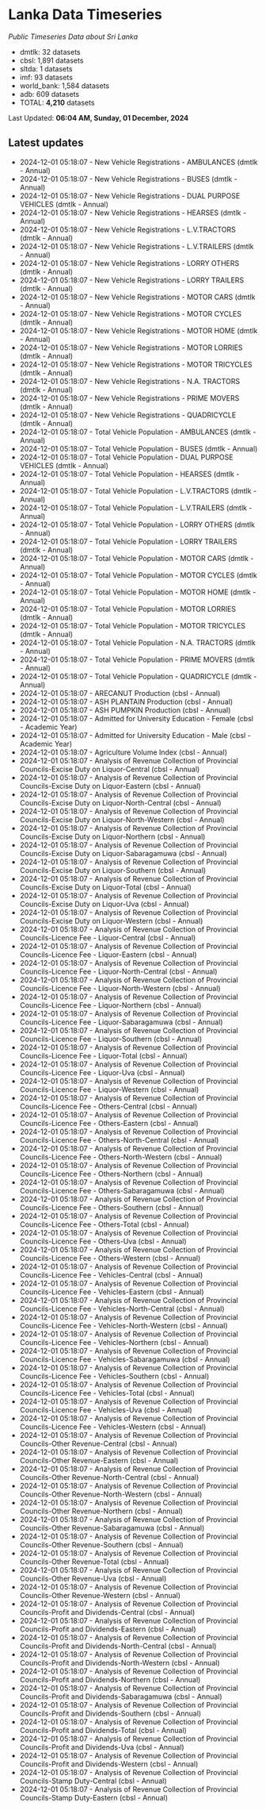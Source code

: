 # Lanka Data Timeseries
*Public Timeseries Data about Sri Lanka*

* dmtlk: 32 datasets
* cbsl: 1,891 datasets
* sltda: 1 datasets
* imf: 93 datasets
* world_bank: 1,584 datasets
* adb: 609 datasets
* TOTAL: **4,210** datasets

Last Updated: **06:04 AM, Sunday, 01 December, 2024**

## Latest updates

* 2024-12-01 05:18:07 - New Vehicle Registrations - AMBULANCES (dmtlk - Annual)
* 2024-12-01 05:18:07 - New Vehicle Registrations - BUSES (dmtlk - Annual)
* 2024-12-01 05:18:07 - New Vehicle Registrations - DUAL PURPOSE VEHICLES (dmtlk - Annual)
* 2024-12-01 05:18:07 - New Vehicle Registrations - HEARSES (dmtlk - Annual)
* 2024-12-01 05:18:07 - New Vehicle Registrations - L.V.TRACTORS (dmtlk - Annual)
* 2024-12-01 05:18:07 - New Vehicle Registrations - L.V.TRAILERS (dmtlk - Annual)
* 2024-12-01 05:18:07 - New Vehicle Registrations - LORRY OTHERS (dmtlk - Annual)
* 2024-12-01 05:18:07 - New Vehicle Registrations - LORRY TRAILERS (dmtlk - Annual)
* 2024-12-01 05:18:07 - New Vehicle Registrations - MOTOR CARS (dmtlk - Annual)
* 2024-12-01 05:18:07 - New Vehicle Registrations - MOTOR CYCLES (dmtlk - Annual)
* 2024-12-01 05:18:07 - New Vehicle Registrations - MOTOR HOME (dmtlk - Annual)
* 2024-12-01 05:18:07 - New Vehicle Registrations - MOTOR LORRIES (dmtlk - Annual)
* 2024-12-01 05:18:07 - New Vehicle Registrations - MOTOR TRICYCLES (dmtlk - Annual)
* 2024-12-01 05:18:07 - New Vehicle Registrations - N.A. TRACTORS (dmtlk - Annual)
* 2024-12-01 05:18:07 - New Vehicle Registrations - PRIME MOVERS (dmtlk - Annual)
* 2024-12-01 05:18:07 - New Vehicle Registrations - QUADRICYCLE (dmtlk - Annual)
* 2024-12-01 05:18:07 - Total Vehicle Population - AMBULANCES (dmtlk - Annual)
* 2024-12-01 05:18:07 - Total Vehicle Population - BUSES (dmtlk - Annual)
* 2024-12-01 05:18:07 - Total Vehicle Population - DUAL PURPOSE VEHICLES (dmtlk - Annual)
* 2024-12-01 05:18:07 - Total Vehicle Population - HEARSES (dmtlk - Annual)
* 2024-12-01 05:18:07 - Total Vehicle Population - L.V.TRACTORS (dmtlk - Annual)
* 2024-12-01 05:18:07 - Total Vehicle Population - L.V.TRAILERS (dmtlk - Annual)
* 2024-12-01 05:18:07 - Total Vehicle Population - LORRY OTHERS (dmtlk - Annual)
* 2024-12-01 05:18:07 - Total Vehicle Population - LORRY TRAILERS (dmtlk - Annual)
* 2024-12-01 05:18:07 - Total Vehicle Population - MOTOR CARS (dmtlk - Annual)
* 2024-12-01 05:18:07 - Total Vehicle Population - MOTOR CYCLES (dmtlk - Annual)
* 2024-12-01 05:18:07 - Total Vehicle Population - MOTOR HOME (dmtlk - Annual)
* 2024-12-01 05:18:07 - Total Vehicle Population - MOTOR LORRIES (dmtlk - Annual)
* 2024-12-01 05:18:07 - Total Vehicle Population - MOTOR TRICYCLES (dmtlk - Annual)
* 2024-12-01 05:18:07 - Total Vehicle Population - N.A. TRACTORS (dmtlk - Annual)
* 2024-12-01 05:18:07 - Total Vehicle Population - PRIME MOVERS (dmtlk - Annual)
* 2024-12-01 05:18:07 - Total Vehicle Population - QUADRICYCLE (dmtlk - Annual)
* 2024-12-01 05:18:07 - ARECANUT Production (cbsl - Annual)
* 2024-12-01 05:18:07 - ASH PLANTAIN Production (cbsl - Annual)
* 2024-12-01 05:18:07 - ASH PUMPKIN Production (cbsl - Annual)
* 2024-12-01 05:18:07 - Admitted for University Education - Female (cbsl - Academic Year)
* 2024-12-01 05:18:07 - Admitted for University Education - Male (cbsl - Academic Year)
* 2024-12-01 05:18:07 - Agriculture Volume Index (cbsl - Annual)
* 2024-12-01 05:18:07 - Analysis of Revenue Collection of Provincial Councils-Excise Duty on Liquor-Central (cbsl - Annual)
* 2024-12-01 05:18:07 - Analysis of Revenue Collection of Provincial Councils-Excise Duty on Liquor-Eastern (cbsl - Annual)
* 2024-12-01 05:18:07 - Analysis of Revenue Collection of Provincial Councils-Excise Duty on Liquor-North-Central (cbsl - Annual)
* 2024-12-01 05:18:07 - Analysis of Revenue Collection of Provincial Councils-Excise Duty on Liquor-North-Western (cbsl - Annual)
* 2024-12-01 05:18:07 - Analysis of Revenue Collection of Provincial Councils-Excise Duty on Liquor-Northern (cbsl - Annual)
* 2024-12-01 05:18:07 - Analysis of Revenue Collection of Provincial Councils-Excise Duty on Liquor-Sabaragamuwa (cbsl - Annual)
* 2024-12-01 05:18:07 - Analysis of Revenue Collection of Provincial Councils-Excise Duty on Liquor-Southern (cbsl - Annual)
* 2024-12-01 05:18:07 - Analysis of Revenue Collection of Provincial Councils-Excise Duty on Liquor-Total (cbsl - Annual)
* 2024-12-01 05:18:07 - Analysis of Revenue Collection of Provincial Councils-Excise Duty on Liquor-Uva (cbsl - Annual)
* 2024-12-01 05:18:07 - Analysis of Revenue Collection of Provincial Councils-Excise Duty on Liquor-Western (cbsl - Annual)
* 2024-12-01 05:18:07 - Analysis of Revenue Collection of Provincial Councils-Licence Fee - Liquor-Central (cbsl - Annual)
* 2024-12-01 05:18:07 - Analysis of Revenue Collection of Provincial Councils-Licence Fee - Liquor-Eastern (cbsl - Annual)
* 2024-12-01 05:18:07 - Analysis of Revenue Collection of Provincial Councils-Licence Fee - Liquor-North-Central (cbsl - Annual)
* 2024-12-01 05:18:07 - Analysis of Revenue Collection of Provincial Councils-Licence Fee - Liquor-North-Western (cbsl - Annual)
* 2024-12-01 05:18:07 - Analysis of Revenue Collection of Provincial Councils-Licence Fee - Liquor-Northern (cbsl - Annual)
* 2024-12-01 05:18:07 - Analysis of Revenue Collection of Provincial Councils-Licence Fee - Liquor-Sabaragamuwa (cbsl - Annual)
* 2024-12-01 05:18:07 - Analysis of Revenue Collection of Provincial Councils-Licence Fee - Liquor-Southern (cbsl - Annual)
* 2024-12-01 05:18:07 - Analysis of Revenue Collection of Provincial Councils-Licence Fee - Liquor-Total (cbsl - Annual)
* 2024-12-01 05:18:07 - Analysis of Revenue Collection of Provincial Councils-Licence Fee - Liquor-Uva (cbsl - Annual)
* 2024-12-01 05:18:07 - Analysis of Revenue Collection of Provincial Councils-Licence Fee - Liquor-Western (cbsl - Annual)
* 2024-12-01 05:18:07 - Analysis of Revenue Collection of Provincial Councils-Licence Fee - Others-Central (cbsl - Annual)
* 2024-12-01 05:18:07 - Analysis of Revenue Collection of Provincial Councils-Licence Fee - Others-Eastern (cbsl - Annual)
* 2024-12-01 05:18:07 - Analysis of Revenue Collection of Provincial Councils-Licence Fee - Others-North-Central (cbsl - Annual)
* 2024-12-01 05:18:07 - Analysis of Revenue Collection of Provincial Councils-Licence Fee - Others-North-Western (cbsl - Annual)
* 2024-12-01 05:18:07 - Analysis of Revenue Collection of Provincial Councils-Licence Fee - Others-Northern (cbsl - Annual)
* 2024-12-01 05:18:07 - Analysis of Revenue Collection of Provincial Councils-Licence Fee - Others-Sabaragamuwa (cbsl - Annual)
* 2024-12-01 05:18:07 - Analysis of Revenue Collection of Provincial Councils-Licence Fee - Others-Southern (cbsl - Annual)
* 2024-12-01 05:18:07 - Analysis of Revenue Collection of Provincial Councils-Licence Fee - Others-Total (cbsl - Annual)
* 2024-12-01 05:18:07 - Analysis of Revenue Collection of Provincial Councils-Licence Fee - Others-Uva (cbsl - Annual)
* 2024-12-01 05:18:07 - Analysis of Revenue Collection of Provincial Councils-Licence Fee - Others-Western (cbsl - Annual)
* 2024-12-01 05:18:07 - Analysis of Revenue Collection of Provincial Councils-Licence Fee - Vehicles-Central (cbsl - Annual)
* 2024-12-01 05:18:07 - Analysis of Revenue Collection of Provincial Councils-Licence Fee - Vehicles-Eastern (cbsl - Annual)
* 2024-12-01 05:18:07 - Analysis of Revenue Collection of Provincial Councils-Licence Fee - Vehicles-North-Central (cbsl - Annual)
* 2024-12-01 05:18:07 - Analysis of Revenue Collection of Provincial Councils-Licence Fee - Vehicles-North-Western (cbsl - Annual)
* 2024-12-01 05:18:07 - Analysis of Revenue Collection of Provincial Councils-Licence Fee - Vehicles-Northern (cbsl - Annual)
* 2024-12-01 05:18:07 - Analysis of Revenue Collection of Provincial Councils-Licence Fee - Vehicles-Sabaragamuwa (cbsl - Annual)
* 2024-12-01 05:18:07 - Analysis of Revenue Collection of Provincial Councils-Licence Fee - Vehicles-Southern (cbsl - Annual)
* 2024-12-01 05:18:07 - Analysis of Revenue Collection of Provincial Councils-Licence Fee - Vehicles-Total (cbsl - Annual)
* 2024-12-01 05:18:07 - Analysis of Revenue Collection of Provincial Councils-Licence Fee - Vehicles-Uva (cbsl - Annual)
* 2024-12-01 05:18:07 - Analysis of Revenue Collection of Provincial Councils-Licence Fee - Vehicles-Western (cbsl - Annual)
* 2024-12-01 05:18:07 - Analysis of Revenue Collection of Provincial Councils-Other Revenue-Central (cbsl - Annual)
* 2024-12-01 05:18:07 - Analysis of Revenue Collection of Provincial Councils-Other Revenue-Eastern (cbsl - Annual)
* 2024-12-01 05:18:07 - Analysis of Revenue Collection of Provincial Councils-Other Revenue-North-Central (cbsl - Annual)
* 2024-12-01 05:18:07 - Analysis of Revenue Collection of Provincial Councils-Other Revenue-North-Western (cbsl - Annual)
* 2024-12-01 05:18:07 - Analysis of Revenue Collection of Provincial Councils-Other Revenue-Northern (cbsl - Annual)
* 2024-12-01 05:18:07 - Analysis of Revenue Collection of Provincial Councils-Other Revenue-Sabaragamuwa (cbsl - Annual)
* 2024-12-01 05:18:07 - Analysis of Revenue Collection of Provincial Councils-Other Revenue-Southern (cbsl - Annual)
* 2024-12-01 05:18:07 - Analysis of Revenue Collection of Provincial Councils-Other Revenue-Total (cbsl - Annual)
* 2024-12-01 05:18:07 - Analysis of Revenue Collection of Provincial Councils-Other Revenue-Uva (cbsl - Annual)
* 2024-12-01 05:18:07 - Analysis of Revenue Collection of Provincial Councils-Other Revenue-Western (cbsl - Annual)
* 2024-12-01 05:18:07 - Analysis of Revenue Collection of Provincial Councils-Profit and Dividends-Central (cbsl - Annual)
* 2024-12-01 05:18:07 - Analysis of Revenue Collection of Provincial Councils-Profit and Dividends-Eastern (cbsl - Annual)
* 2024-12-01 05:18:07 - Analysis of Revenue Collection of Provincial Councils-Profit and Dividends-North-Central (cbsl - Annual)
* 2024-12-01 05:18:07 - Analysis of Revenue Collection of Provincial Councils-Profit and Dividends-North-Western (cbsl - Annual)
* 2024-12-01 05:18:07 - Analysis of Revenue Collection of Provincial Councils-Profit and Dividends-Northern (cbsl - Annual)
* 2024-12-01 05:18:07 - Analysis of Revenue Collection of Provincial Councils-Profit and Dividends-Sabaragamuwa (cbsl - Annual)
* 2024-12-01 05:18:07 - Analysis of Revenue Collection of Provincial Councils-Profit and Dividends-Southern (cbsl - Annual)
* 2024-12-01 05:18:07 - Analysis of Revenue Collection of Provincial Councils-Profit and Dividends-Total (cbsl - Annual)
* 2024-12-01 05:18:07 - Analysis of Revenue Collection of Provincial Councils-Profit and Dividends-Uva (cbsl - Annual)
* 2024-12-01 05:18:07 - Analysis of Revenue Collection of Provincial Councils-Profit and Dividends-Western (cbsl - Annual)
* 2024-12-01 05:18:07 - Analysis of Revenue Collection of Provincial Councils-Stamp Duty-Central (cbsl - Annual)
* 2024-12-01 05:18:07 - Analysis of Revenue Collection of Provincial Councils-Stamp Duty-Eastern (cbsl - Annual)
